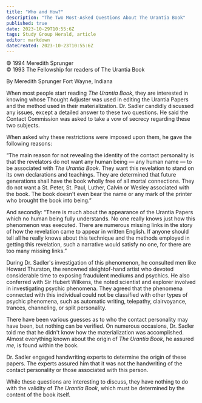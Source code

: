 ```yaml
---
title: "Who and How?"
description: "The Two Most-Asked Questions About The Urantia Book"
published: true
date: 2023-10-29T10:55:6Z
tags: Study Group Herald, article
editor: markdown
dateCreated: 2023-10-23T10:55:6Z
---
```


<p class="v-card v-sheet theme--light gray lighten-3 px-2">© 1994 Meredith Sprunger<br>© 1993 The Fellowship for readers of The Urantia Book</p>

By Meredith Sprunger
Fort Wayne, Indiana

When most people start reading _The Urantia Book_, they are interested in knowing whose Thought Adjuster was used in editing the Urantia Papers and the method used in their materialization. Dr. Sadler candidly discussed any issues, except a detailed answer to these two questions. He said the Contact Commission was asked to take a vow of secrecy regarding these two subjects.

When asked why these restrictions were imposed upon them, he gave the following reasons:

“The main reason for not revealing the identity of the contact personality is that the revelators do not want any human being — any human name — to be associated with _The Urantia Book_. They want this revelation to stand on its own declarations and teachings. They are determined that future generations shall have the book wholly free of all mortal connections. They do not want a St. Peter, St. Paul, Luther, Calvin or Wesley associated with the book. The book doesn't even bear the name or any mark of the printer who brought the book into being.”

And secondly: “There is much about the appearance of the Urantia Papers which no human being fully understands. No one really knows just how this phenomenon was executed. There are numerous missing links in the story of how the revelation came to appear in written English. If anyone should tell all he really knows about this technique and the methods employed in getting this revelation, such a narrative would satisfy no one, for there are too many missing links.”

During Dr. Sadler's investigation of this phenomenon, he consulted men like Howard Thurston, the renowned sleightof-hand artist who devoted considerable time to exposing fraudulent mediums and psychics. He also conferred with Sir Hubert Wilkens, the noted scientist and explorer involved in investigating psychic phenomena. They agreed that the phenomena connected with this individual could not be classified with other types of psychic phenomena, such as automatic writing, telepathy, clairvoyance, trances, channeling, or split personality.

There have been various guesses as to who the contact personality may have been, but nothing can be verified. On numerous occasions, Dr. Sadler told me that he didn't know how the materialization was accomplished. Almost everything known about the origin of _The Urantia Book_, he assured $m e$, is found within the book.

Dr. Sadler engaged handwriting experts to determine the origin of these papers. The experts assured him that it was not the handwriting of the contact personality or those associated with this person.

While these questions are interesting to discuss, they have nothing to do with the validity of _The Urantia Book_, which must be determined by the content of the book itself.